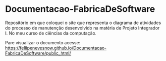 # Documentacao-FabricaDeSoftware
Repositório em que coloquei o site que representa o diagrama de atividades do processo de manutenção desenvolvido na matéria de Projeto Integrador I. No meu curso de ciências da computação.

Pare visualizar o documento acesse: https://feliipenevesnow.github.io/Documentacao-FabricaDeSoftware/public_html/
